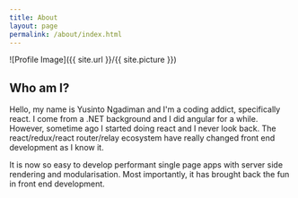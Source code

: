 ```yaml
---
title: About
layout: page
permalink: /about/index.html
---
```

![Profile Image]({{ site.url }}/{{ site.picture }})

<h2>Who am I?</h2>
<p>Hello, my name is Yusinto Ngadiman and I'm a coding addict, specifically react. I come from a .NET
background and I did angular for a while. However, sometime ago I started doing react and I never look back. The
react/redux/react router/relay ecosystem have really changed front end development as I know it.
</p>
<p>
It is now so easy to develop performant single page apps with server side rendering and modularisation. Most importantly,
it has brought back the fun in front end development.
</p>
